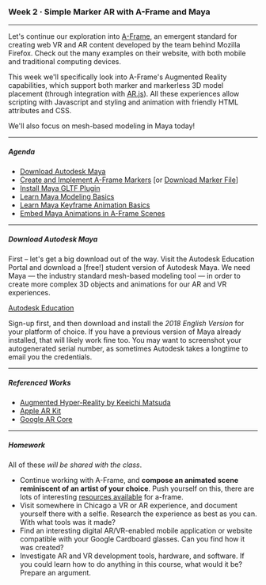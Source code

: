 ### Week 2 · Simple Marker AR with A-Frame and Maya

-----

Let's continue our exploration into [A-Frame](https://aframe.io), an emergent standard for creating web VR and AR content developed by the team behind Mozilla Firefox. Check out the many examples on their website, with both mobile and traditional computing devices.

This week we'll specifically look into A-Frame's Augmented Reality capabilities, which support both marker and markerless 3D model placement (through integration with [AR.js](https://github.com/jeromeetienne/AR.js/blob/master/README.md)). All these experiences allow scripting with Javascript and styling and animation with friendly HTML attributes and CSS. 

We'll also focus on mesh-based modeling in Maya today!

-----

##### Agenda 

- [Download Autodesk Maya](#download-autodesk-maya)
- [Create and Implement A-Frame Markers](marker.md) [or [Download Marker File](marker.patt)]
- [Install Maya GLTF Plugin](https://github.com/matiascodesal/maya-glTF)
- [Learn Maya Modeling Basics](https://www.youtube.com/watch?v=cdVBx1gpJwQ)
- [Learn Maya Keyframe Animation Basics](https://www.youtube.com/watch?v=HSTRBRq3WqQ)
- [Embed Maya Animations in A-Frame Scenes](embed.md)

-----

##### Download Autodesk Maya

First – let's get a big download out of the way. Visit the Autodesk Education Portal and download a [free!] student version of Autodesk Maya. We need Maya — the industry standard mesh-based modeling tool — in order to create more complex 3D objects and animations for our AR and VR experiences. 

[Autodesk Education](https://www.autodesk.com/education/free-software/featured)

Sign-up first, and then download and install the *2018 English Version* for your platform of choice. If you have a previous version of Maya already installed, that will likely work fine too. You may want to screenshot your autogenerated serial number, as sometimes Autodesk takes a longtime to email you the credentials.

-----

##### Referenced Works

- [Augmented Hyper-Reality by Keeichi Matsuda](https://vimeo.com/channels/staffpicks/8569187)
- [Apple AR Kit](https://developer.apple.com/arkit/)
- [Google AR Core](https://developers.google.com/ar/discover/)
-----

##### Homework

All of these *will be shared with the class*.

- Continue working with A-Frame, and **compose an animated scene reminiscent of an artist of your choice**. Push yourself on this, there are lots of interesting [resources available](https://github.com/ngokevin/kframe/tree/master/components/randomizer/) for a-frame.
- Visit somewhere in Chicago a VR or AR experience, and document yourself there with a selfie. Research the experience as best as you can. With what tools was it made? 
- Find an interesting digital AR/VR-enabled mobile application or website compatible with your Google Cardboard glasses. Can you find how it was created?
- Investigate AR and VR development tools, hardware, and software. If you could learn how to do anything in this course, what would it be? Prepare an argument.